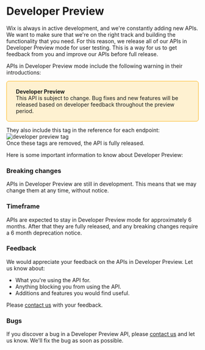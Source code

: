 # Developer Preview

Wix is always in active development, and we're constantly adding new APIs. We want to make sure that we're on the right track and building the functionality that you need. 
For this reason, we release all of our APIs in Developer Preview mode for user testing. This is a way for us to get feedback from you and improve our APIs before full release.

APIs in Developer Preview mode include the following warning in their introductions:

<div style="background-color: #FEF1D1; padding: 18px 24px; border-radius: 6px; border: 1px solid #FDB10C; box-sizing: border-box; display: inline-block">
    <b>Developer Preview</b>
    <br/>
    <span> This API is subject to change. Bug fixes and new features will be released based on developer feedback throughout the preview period.</span>
</div>  

  
They also include this tag in the reference for each endpoint:  
![developer preview tag](https://user-images.githubusercontent.com/89579857/213133550-2b4fa3e8-e8fc-4513-a733-00abcc70925c.png)  
Once these tags are removed, the API is fully released.

Here is some important information to know about Developer Preview:

### Breaking changes 

APIs in Developer Preview are still in development. This means that we may change them at any time, without notice.

### Timeframe 
APIs are expected to stay in Developer Preview mode for approximately 6 months. After that they are fully released, and any breaking changes require a 6 month deprecation notice.

### Feedback 
We would appreciate your feedback on the APIs in Developer Preview. Let us know about:

* What you're using the API for.
* Anything blocking you from using the API.
* Additions and features you would find useful.

Please [contact us](https://www.wix.com/support-chatbot?nodeId=25a57397-ccf7-4376-8b74-48d51edf7159&referral=devRels) with your feedback.

### Bugs 
If you discover a bug in a Developer Preview API, please [contact us](https://www.wix.com/support-chatbot?nodeId=25a57397-ccf7-4376-8b74-48d51edf7159&referral=devRels) and let us know.  We'll fix the bug as soon as possible.

